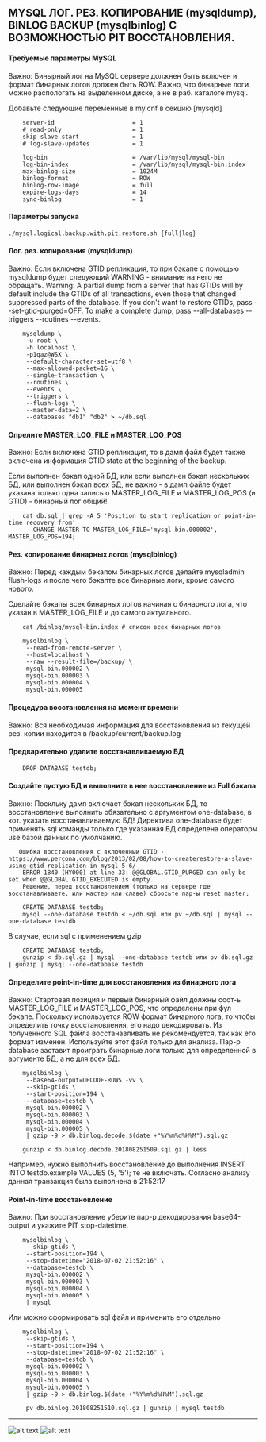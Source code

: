 ## MYSQL ЛОГ. РЕЗ. КОПИРОВАНИЕ (mysqldump), BINLOG BACKUP (mysqlbinlog) С ВОЗМОЖНОСТЬЮ PIT ВОССТАНОВЛЕНИЯ.

#### Требуемые параметры MySQL

Важно: Бинырный лог на MySQL сервере должнен быть включен и формат бинарных логов должен быть ROW.
       Важно, что бинарные логи можно распологать на выделенном диске, а не в раб. каталоге mysql.

Добавьте следующие переменные в my.cnf в секцию [mysqld]

```console
    server-id                      = 1
    # read-only                    = 1
    skip-slave-start               = 1
    # log-slave-updates            = 1

    log-bin                        = /var/lib/mysql/mysql-bin
    log-bin-index                  = /var/lib/mysql/mysql-bin.index
    max-binlog-size                = 1024M
    binlog-format                  = ROW
    binlog-row-image               = full
    expire-logs-days               = 14
    sync-binlog                    = 1
```

#### Параметры запуска

```console
./mysql.logical.backup.with.pit.restore.sh {full|log}
```

#### Лог. рез. копирования (mysqldump)

Важно: Если включена GTID репликация, то при бэкапе с помощью mysqldump будет следующий WARNING - внимание на него не обращать.
       Warning: A partial dump from a server that has GTIDs will by default include the GTIDs of all transactions,
            even those that changed suppressed parts of the database. If you don't want to restore GTIDs,
            pass --set-gtid-purged=OFF. To make a complete dump, pass --all-databases --triggers --routines --events.

```console
    mysqldump \
     -u root \
     -h localhost \
     -p1qaz@WSX \
     --default-character-set=utf8 \
     --max-allowed-packet=1G \
     --single-transaction \
     --routines \
     --events \
     --triggers \
     --flush-logs \
     --master-data=2 \
     --databases "db1" "db2" > ~/db.sql
```

#### Опрелите MASTER_LOG_FILE и MASTER_LOG_POS

Важно: Если включена GTID репликация, то в дамп файл будет также включена информация GTID state at the beginning of the backup.

Если выполнен бэкап одной БД, или если выполнен бэкап нескольких БД, или выполнен бэкап всех БД, не важно -
в дамп файле будет указана только одна запись о MASTER_LOG_FILE и MASTER_LOG_POS (и GTID) - бинарный лог общий!

```console
    cat db.sql | grep -A 5 'Position to start replication or point-in-time recovery from'
    -- CHANGE MASTER TO MASTER_LOG_FILE='mysql-bin.000002', MASTER_LOG_POS=194;
```

#### Рез. копирование бинарных логов (mysqlbinlog)

Важно: Перед каждым бэкапом бинарных логов делайте mysqladmin flush-logs и после чего бэкапте все бинарные логи, кроме самого нового.

Сделайте бэкапы всех бинарных логов начиная с бинарного лога, что указан в MASTER_LOG_FILE и до самого актуального.

```console
    cat /binlog/mysql-bin.index # список всех бинарных логов

    mysqlbinlog \
     --read-from-remote-server \
     --host=localhost \
     --raw --result-file=/backup/ \
     mysql-bin.000002 \
     mysql-bin.000003 \
     mysql-bin.000004 \
     mysql-bin.000005
```

#### Процедура восстановления на момент времени

Важно: Вся необходимая информация для восстановления из текущей рез. копии находится в /backup/current/backup.log

#### Предварительно удалите восстанавливаемую БД

```console
    DROP DATABASE testdb;
```

#### Создайте пустую БД и выполните в нее восстановление из Full бэкапа

Важно: Поскльку дамп включает бэкап нескольких БД, то восстановление выполнить обязательно с аргументом one-database, в кот. указать восстанавливаемую БД! Директива one-database будет применять sql команды только где указанная БД определена операторм use базой данных по умолчанию.

       Ошибка восстановления с включенныи GTID - https://www.percona.com/blog/2013/02/08/how-to-createrestore-a-slave-using-gtid-replication-in-mysql-5-6/
        ERROR 1840 (HY000) at line 33: @@GLOBAL.GTID_PURGED can only be set when @@GLOBAL.GTID_EXECUTED is empty.
        Решение, перед восстановлением (только на сервере где восстанавливаете, или мастер или славе) сбросьте пар-ы reset master;

```console
    CREATE DATABASE testdb;
    mysql --one-database testdb < ~/db.sql или pv ~/db.sql | mysql --one-database testdb
```

В случае, если sql с применением gzip

```console
    CREATE DATABASE testdb;
    gunzip < db.sql.gz | mysql --one-database testdb или pv db.sql.gz | gunzip | mysql --one-database testdb
```

#### Определите point-in-time для восстановления из бинарного лога

Важно: Стартовая позиция и первый бинарный файл должны соот-ь MASTER_LOG_FILE и MASTER_LOG_POS, что определены при фул бэкапе.
       Поскольку используется ROW формат бинарного лога, то чтобы определить точку восстановления, его надо декодировать.
       Из полученного SQL файла восстанавливать не рекомендуется, так как его формат изменен. Используйте этот файл только для анализа.
       Пар-р database заставит проиграть бинарные логи только для определенной в аргументе БД, а не для всех БД.

```console
    mysqlbinlog \
     --base64-output=DECODE-ROWS -vv \
     --skip-gtids \
     --start-position=194 \
     --database=testdb \
     mysql-bin.000002 \
     mysql-bin.000003 \
     mysql-bin.000004 \
     mysql-bin.000005 \
     | gzip -9 > db.binlog.decode.$(date +"%Y%m%d%H%M").sql.gz

    gunzip < db.binlog.decode.201808251509.sql.gz | less
```

Например, нужно выполнить восстановление до выполнения INSERT INTO testdb.example VALUES (5, '5'); те не включать.
Согласно анализу данная транзакция была выполнена в 21:52:17

#### Point-in-time восстановление

Важно: При восстановление уберите пар-р декодирования base64-output и укажите PIT stop-datetime.

```console
    mysqlbinlog \
     --skip-gtids \
     --start-position=194 \
     --stop-datetime="2018-07-02 21:52:16" \
     --database=testdb \
     mysql-bin.000002 \
     mysql-bin.000003 \
     mysql-bin.000004 \
     mysql-bin.000005 \
     | mysql
```

Или можно сформировать sql файл и применить его отдельно

```console
    mysqlbinlog \
     --skip-gtids \
     --start-position=194 \
     --stop-datetime="2018-07-02 21:52:16" \
     --database=testdb \
     mysql-bin.000002 \
     mysql-bin.000003 \
     mysql-bin.000004 \
     mysql-bin.000005 \
     | gzip -9 > db.binlog.$(date +"%Y%m%d%H%M").sql.gz
     
     pv db.binlog.201808251510.sql.gz | gunzip | mysql testdb
```

---

![alt text](https://github.com/rlagutinhub/mysql.logical.backup.with.pit.restore/blob/master/screen1.png)
![alt text](https://github.com/rlagutinhub/mysql.logical.backup.with.pit.restore/blob/master/screen2.png)
